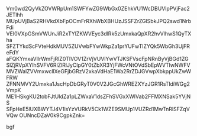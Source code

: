 Vm0wd2QyVkZOVWRpUm1SWFYwZG9WbGx0ZEhkVU1WcDBUVlpPVjFac2JETlhh
MUpUVjBaS2RHVkdXbFpOCmFrRXhWbXBHUzJSSFZrZGlSbkJPQ2swd1NrbFdi
VEI0VXpGSmVWUnJiR2xTYlZKWVEyc3dlRk5zUmxkaQpXR2hvVlhwS1QyTXha
SFZTYkdScFVteHdkMUV5ZUVwbFYwWkpZa1prYUFwTlZYQk5WbGh3UjFReFdY
aFQKYmxaVllrWmFjRlZ0TlVOV1ZrVjVUVlYwVTJKSFVscFpNRnByVjBGd1ZG
SlZjRVpXYlhSVFV6RlZlRlJyClpGY0tZbXR3YjFWcVNtOVdSbEpWVTIwNWFV
MVZWalZVVmxwcllXeGFjbGRzV2xkaVdHaE1Wa2RrZDJGVwpXbkppUkZwWFRW
ZFNNMVY2Umxka1JscHpDbGRyT0V0V2JGcGhWREZXYzJGR1RsTldiWGg2VmpK
ME1HSkgKU2tobFJtUldZa1pLZWxaV1dsZFhSVGxXWlVab2FFMXNSak5YVjNS
SFpHeE5lUXBWYTJ4V1lsYzVURkV5Ck1WZE9SMUp1VUZRd1MwTnRlSFZqVVQw
OUNncDZaV0k9CgpkZnk=

bgf